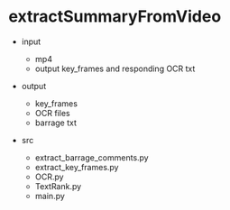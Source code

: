 # extractSummaryFromVideo
* input
    * mp4
    * output key_frames and responding OCR txt
    
* output 
    * key_frames
    * OCR files
    * barrage txt
    
* src
    * extract_barrage_comments.py 
    * extract_key_frames.py
    * OCR.py
    * TextRank.py
    * main.py